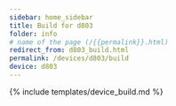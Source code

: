 ```yaml
---
sidebar: home_sidebar
title: Build for d803
folder: info
# name of the page (/{{permalink}}.html)
redirect_from: d803_build.html
permalink: /devices/d803/build
device: d803
---
```

{% include templates/device_build.md %}
